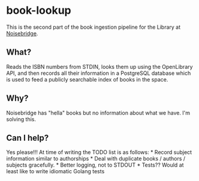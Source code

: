 # book-lookup

This is the second part of the book ingestion pipeline for the Library at [Noisebridge](https://noisebridge.net).

## What?

Reads the ISBN numbers from STDIN, looks them up using the OpenLibrary API, and then records all their information in a PostgreSQL database which is used to feed a publicly searchable index of books in the space.

## Why?

Noisebridge has "hella" books but no information about what we have. I'm solving this.

## Can I help?

Yes please!!! At time of writing the TODO list is as follows:
    * Record subject information similar to authorships
    * Deal with duplicate books / authors / subjects gracefully.
    * Better logging, not to STDOUT
    * Tests?? Would at least like to write idiomatic Golang tests
